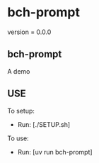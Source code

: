# bch-prompt

version = 0.0.0

## bch-prompt

A demo

## USE

To setup:
- Run: [./SETUP.sh]

To use:
- Run: [uv run bch-prompt]
